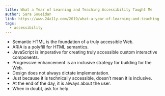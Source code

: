 ```yaml
---
title: What a Year of Learning and Teaching Accessibility Taught Me
author: Sara Soueidan
link: https://www.24a11y.com/2019/what-a-year-of-learning-and-teaching-accessibility-taught-me/
tags:
  - accessibility
---
```

- Semantic HTML is the foundation of a truly accessible Web.
- ARIA is a polyfill for HTML semantics.
- JavaScript is imperative for creating truly accessible custom interactive components.
- Progressive enhancement is an inclusive strategy for building for the Web.
- Design does not always dictate implementation.
- Just because it is technically accessible, doesn’t mean it is inclusive.
- At the end of the day, it is always about the user.
- When in doubt, ask for help.

